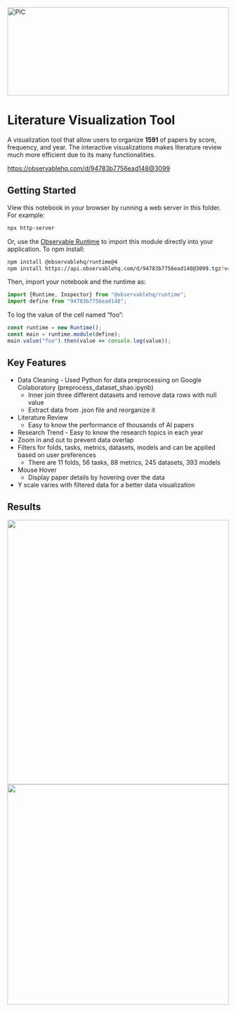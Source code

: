 <div>
<img width = "100%" align="center" alt="PIC" height="200px" src="https://www.linkpicture.com/q/d3_js_topic.png" />
<div/>
  
# Literature Visualization Tool
A visualization tool that allow users to organize **1591** of papers by score, frequency, and year. The interactive visualizations makes literature review much more efficient due to its many functionalities.

https://observablehq.com/d/94783b7756ead148@3099

## Getting Started
View this notebook in your browser by running a web server in this folder. For
example:

~~~sh
npx http-server
~~~

Or, use the [Observable Runtime](https://github.com/observablehq/runtime) to
import this module directly into your application. To npm install:

~~~sh
npm install @observablehq/runtime@4
npm install https://api.observablehq.com/d/94783b7756ead148@3099.tgz?v=3
~~~

Then, import your notebook and the runtime as:

~~~js
import {Runtime, Inspector} from "@observablehq/runtime";
import define from "94783b7756ead148";
~~~

To log the value of the cell named “foo”:

~~~js
const runtime = new Runtime();
const main = runtime.module(define);
main.value("foo").then(value => console.log(value));
~~~

## Key Features
* Data Cleaning - Used Python for data preprocessing on Google Colaboratory (preprocess_dataset_shao.ipynb)
  - Inner join three different datasets and remove data rows with null value
  - Extract data from .json file and reorganize it
* Literature Review 
  - Easy to know the performance of thousands of AI papers
* Research Trend - Easy to know the research topics in each year
* Zoom in and out to prevent data overlap
* Filters for folds, tasks, metrics, datasets, models and can be applied based on user preferences
  - There are 11 folds, 56 tasks, 88 metrics, 245 datasets, 393 models
* Mouse Hover
  - Display paper details by hovering over the data
* Y scale varies with filtered data for a better data visualization
  
## Results
<p align="center">
  <img width="100%" height="600" src="https://www.linkpicture.com/q/score_vs_year.png">
  <img width="100%" height="500" src="https://www.linkpicture.com/q/freq_vs_year.png">
</p>

